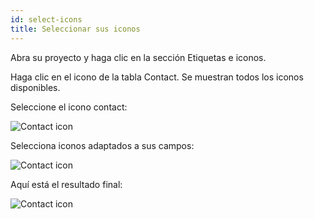 ```yaml
---
id: select-icons
title: Seleccionar sus iconos
---
```


Abra su proyecto y haga clic en la sección Etiquetas e iconos.

Haga clic en el icono de la tabla Contact. Se muestran todos los iconos disponibles.

Seleccione el icono contact:

![Contact icon](assets/en/custom-icons/contact-icon.png)

Selecciona iconos adaptados a sus campos:

![Contact icon](assets/en/custom-icons/field-icons.png)

Aquí está el resultado final:

![Contact icon](assets/en/custom-icons/custom-icons-final-result.png)
